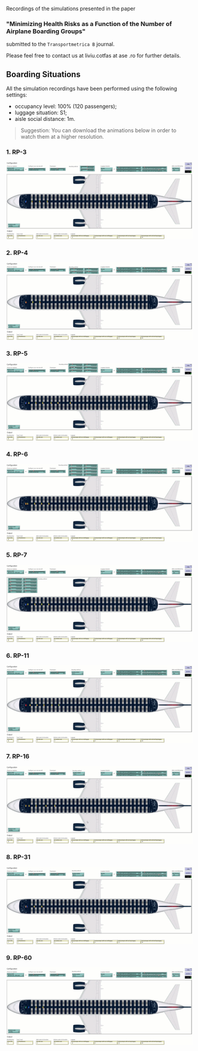 Recordings of the simulations presented in the paper
### **"Minimizing Health Risks as a Function of the Number of Airplane Boarding Groups"** 
submitted to the `Transportmetrica B` journal. 

Please feel free to contact us at liviu.cotfas at ase .ro for further details. 

## Boarding Situations

All the simulation recordings have been performed using the following settings:
- occupancy level: 100% (120 passengers);
- luggage situation: S1;
- aisle social distance: 1m.

> Suggestion: You can download the animations below in order to watch them at a higher resolution.

### 1. RP-3
[![rp-3](recordings/rp-3.gif)](recordings/rp-3.gif)
### 2. RP-4
[![rp-4](recordings/rp-4.gif)](recordings/rp-4.gif)
### 3. RP-5
[![rp-5](recordings/rp-5.gif)](recordings/rp-5.gif)
### 4. RP-6
[![rp-6](recordings/rp-6.gif)](recordings/rp-6.gif)
### 5. RP-7
[![rp-7](recordings/rp-7.gif)](recordings/rp-7.gif)
### 6. RP-11
[![rp-11](recordings/rp-11.gif)](recordings/rp-11.gif)
### 7. RP-16
[![rp-16](recordings/rp-16.gif)](recordings/rp-16.gif)
### 8. RP-31
[![rp-31](recordings/rp-31.gif)](recordings/rp-31.gif)
### 9. RP-60
[![rp-60](recordings/rp-60.gif)](recordings/rp-60.gif)
